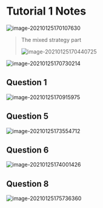 # Tutorial 1 Notes

![image-20210125170107630](C:\Users\User\AppData\Roaming\Typora\typora-user-images\image-20210125170107630.png)

> The mixed strategy part
>
> ![image-20210125170440725](C:\Users\User\AppData\Roaming\Typora\typora-user-images\image-20210125170440725.png)

![image-20210125170730214](C:\Users\User\AppData\Roaming\Typora\typora-user-images\image-20210125170730214.png)

## Question 1

![image-20210125170915975](C:\Users\User\AppData\Roaming\Typora\typora-user-images\image-20210125170915975.png)

## Question 5

![image-20210125173554712](C:\Users\User\AppData\Roaming\Typora\typora-user-images\image-20210125173554712.png)

## Question 6

![image-20210125174001426](C:\Users\User\AppData\Roaming\Typora\typora-user-images\image-20210125174001426.png)

## Question 8

![image-20210125175736360](C:\Users\User\AppData\Roaming\Typora\typora-user-images\image-20210125175736360.png)